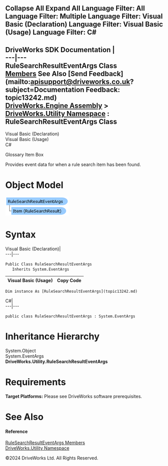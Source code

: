        

 Collapse All Expand All  Language Filter: All  Language Filter: Multiple  Language Filter: Visual Basic (Declaration) Language Filter: Visual Basic (Usage) Language Filter: C#  
---  
DriveWorks SDK Documentation  |   
---|---  
RuleSearchResultEventArgs Class   
[Members](topic13243.md) See Also [Send Feedback](mailto:apisupport@driveworks.co.uk?subject=Documentation Feedback: topic13242.md)  
[DriveWorks.Engine Assembly](topic2156.md) > [DriveWorks.Utility Namespace](topic13190.md) : RuleSearchResultEventArgs Class  
---  
  
Visual Basic (Declaration)    
Visual Basic (Usage)    
C# 

Glossary Item Box

Provides event data for when a rule search item has been found. 

# Object Model

![](dotnetdiagramimages/image722.png)

# Syntax

Visual Basic (Declaration)|   
---|---  
      
    
    Public Class RuleSearchResultEventArgs 
       Inherits System.EventArgs  
  
Visual Basic (Usage)| Copy Code  
---|---  
      
    
    Dim instance As [RuleSearchResultEventArgs](topic13242.md)  
  
C#|   
---|---  
      
    
    public class RuleSearchResultEventArgs : System.EventArgs   
  
# Inheritance Hierarchy

System.Object  
System.EventArgs  
**DriveWorks.Utility.RuleSearchResultEventArgs**  


# Requirements

**Target Platforms:** Please see DriveWorks software prerequisites.

# See Also

#### Reference

[RuleSearchResultEventArgs Members](topic13243.md)   
[DriveWorks.Utility Namespace](topic13190.md)

©2024 DriveWorks Ltd. All Rights Reserved.
